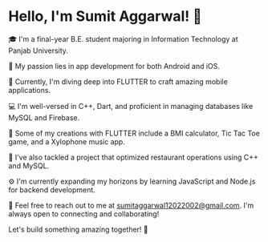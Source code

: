 # Hello, I'm Sumit Aggarwal! 👋

🎓 I'm a final-year B.E. student majoring in Information Technology at Panjab University.

💼 My passion lies in app development for both Android and iOS.

🚀 Currently, I'm diving deep into FLUTTER to craft amazing mobile applications.

💻 I'm well-versed in C++, Dart, and proficient in managing databases like MySQL and Firebase.

📱 Some of my creations with FLUTTER include a BMI calculator, Tic Tac Toe game, and a Xylophone music app.

🍔 I've also tackled a project that optimized restaurant operations using C++ and MySQL.

⚙️ I'm currently expanding my horizons by learning JavaScript and Node.js for backend development.

📧 Feel free to reach out to me at sumitaggarwal12022002@gmail.com. I'm always open to connecting and collaborating!

Let's build something amazing together! 🌟
